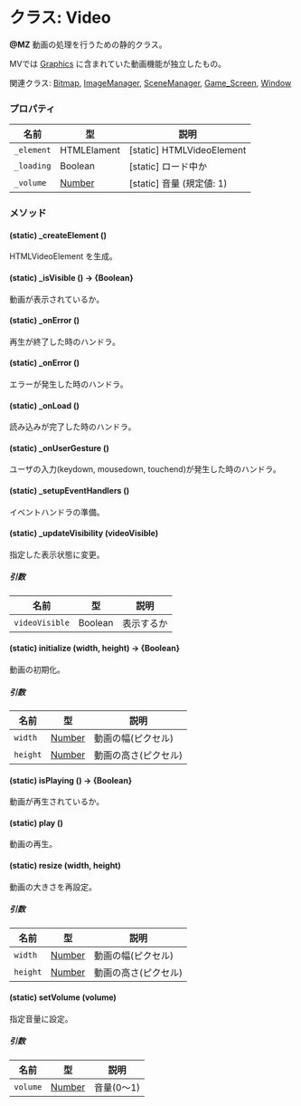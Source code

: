 # クラス: Video
**@MZ** 動画の処理を行うための静的クラス。

MVでは [Graphics](Graphics.md) に含まれていた動画機能が独立したもの。

関連クラス: [Bitmap](Bitmap.md), [ImageManager](ImageManager.md), [SceneManager](SceneManager.md), [Game_Screen](Game_Screen.md), [Window](Window.md)


### プロパティ

| 名前 | 型 | 説明 |
| --- | --- | --- |
| `_element` | HTMLElament | [static] HTMLVideoElement |
| `_loading` | Boolean | [static] ロード中か |
| `_volume` | [Number](Number.md) | [static] 音量 (規定値: 1) |


### メソッド

#### (static) _createElement ()
HTMLVideoElement を生成。


#### (static) _isVisible () → {Boolean}
動画が表示されているか。


#### (static) _onError ()
再生が終了した時のハンドラ。


#### (static) _onError ()
エラーが発生した時のハンドラ。


#### (static) _onLoad ()
読み込みが完了した時のハンドラ。


#### (static) _onUserGesture ()
ユーザの入力(keydown, mousedown, touchend)が発生した時のハンドラ。


#### (static) _setupEventHandlers ()
イベントハンドラの準備。


#### (static) _updateVisibility (videoVisible)
指定した表示状態に変更。

##### 引数

| 名前 | 型 | 説明 |
| --- | --- | --- |
| `videoVisible` | Boolean | 表示するか |


#### (static) initialize (width, height) → {Boolean}
動画の初期化。

##### 引数

| 名前 | 型 | 説明 |
| --- | --- | --- |
| `width` | [Number](Number.md) | 動画の幅(ピクセル) |
| `height` | [Number](Number.md) | 動画の高さ(ピクセル) |


#### (static) isPlaying () → {Boolean}
動画が再生されているか。


#### (static) play ()
動画の再生。


#### (static) resize (width, height) 
動画の大きさを再設定。

##### 引数

| 名前 | 型 | 説明 |
| --- | --- | --- |
| `width` | [Number](Number.md) | 動画の幅(ピクセル) |
| `height` | [Number](Number.md) | 動画の高さ(ピクセル) |


#### (static) setVolume (volume)
指定音量に設定。

##### 引数

| 名前 | 型 | 説明 |
| --- | --- | --- |
| `volume` | [Number](Number.md) | 音量(0〜1) |